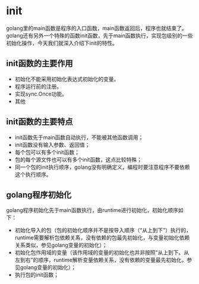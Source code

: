 # init

golang里的main函数是程序的入口函数，main函数返回后，程序也就结束了。golang还有另外一个特殊的函数init函数，先于main函数执行，实现包级别的一些初始化操作，今天我们就深入介绍下init的特性。

## init函数的主要作用

- 初始化不能采用初始化表达式初始化的变量。
- 程序运行前的注册。
- 实现sync.Once功能。
- 其他

## init函数的主要特点

- init函数先于main函数自动执行，不能被其他函数调用；
- init函数没有输入参数、返回值；
- 每个包可以有多个init函数；
- 包的每个源文件也可以有多个init函数，这点比较特殊；
- 同一个包的init执行顺序，golang没有明确定义，编程时要注意程序不要依赖这个执行顺序。

## golang程序初始化

golang程序初始化先于main函数执行，由runtime进行初始化，初始化顺序如下：

- 初始化导入的包（包的初始化顺序并不是按导入顺序（“从上到下”）执行的，runtime需要解析包依赖关系，没有依赖的包最先初始化，与变量初始化依赖关系类似，参见golang变量的初始化）；
- 初始化包作用域的变量（该作用域的变量的初始化也并非按照“从上到下、从左到右”的顺序，runtime解析变量依赖关系，没有依赖的变量最先初始化，参见golang变量的初始化）；
- 执行包的init函数；
